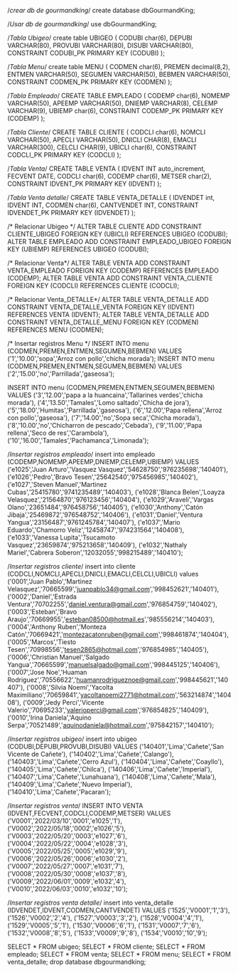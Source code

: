 /*crear db de gourmandking*/
create database dbGourmandKing;

/*Usar db de gourmandking*/
use dbGourmandKing;

/*Tabla Ubigeo*/
create table UBIGEO
(
	CODUBI char(6),
    DEPUBI VARCHAR(80),
    PROVUBI VARCHAR(80),
    DISUBI VARCHAR(80),
    CONSTRAINT CODUBI_PK PRIMARY KEY (CODUBI)
);

/*Tabla Menu*/
create table MENU
(
	CODMEN char(6),
    PREMEN decimal(8,2),
    ENTMEN VARCHAR(50),
    SEGUMEN VARCHAR(50),
    BEBMEN VARCHAR(50),
    CONSTRAINT CODMEN_PK PRIMARY KEY (CODMEN)
);

/*Tabla Empleado*/
CREATE TABLE EMPLEADO
(
	CODEMP char(6),
    NOMEMP VARCHAR(50),
    APEEMP VARCHAR(50),
    DNIEMP VARCHAR(8),
    CELEMP VARCHAR(9),
    UBIEMP char(6),
    CONSTRAINT CODEMP_PK PRIMARY KEY (CODEMP)
);

/*Tabla Cliente*/
CREATE TABLE CLIENTE
(
	CODCLI char(6),
    NOMCLI VARCHAR(50),
    APECLI VARCHAR(50),
    DNICLI CHAR(8),
    EMACLI VARCHAR(300),
    CELCLI CHAR(9),
    UBICLI char(6),
     CONSTRAINT CODCLI_PK PRIMARY KEY (CODCLI)
);

/*Tabla Venta*/
CREATE TABLE VENTA
(
	IDVENT INT auto_increment,
    FECVENT DATE,
    CODCLI char(6),
    CODEMP char(6),
    METSER char(2),
     CONSTRAINT IDVENT_PK PRIMARY KEY (IDVENT)
);

/*Tabla Venta detalle*/
CREATE TABLE VENTA_DETALLE
(
	IDVENDET int,
    IDVENT INT,
    CODMEN char(6),
    CANTVENDET INT,
    CONSTRAINT IDVENDET_PK PRIMARY KEY (IDVENDET)
);

/* Relacionar Ubigeo */
ALTER TABLE CLIENTE
	ADD CONSTRAINT CLIENTE_UBIGEO FOREIGN KEY (UBICLI) REFERENCES UBIGEO (CODUBI);
ALTER TABLE EMPLEADO
	ADD CONSTRAINT EMPLEADO_UBIGEO FOREIGN KEY (UBIEMP) REFERENCES UBIGEO (CODUBI);
    
/* Relacionar Venta*/
ALTER TABLE VENTA
	ADD CONSTRAINT VENTA_EMPLEADO FOREIGN KEY (CODEMP) REFERENCES EMPLEADO (CODEMP);
ALTER TABLE VENTA
	ADD CONSTRAINT VENTA_CLIENTE FOREIGN KEY (CODCLI) REFERENCES CLIENTE (CODCLI);

/* Relacionar Venta_DETALLE*/
ALTER TABLE VENTA_DETALLE
	ADD CONSTRAINT VENTA_DETALLE_VENTA FOREIGN KEY (IDVENT) REFERENCES VENTA (IDVENT);
ALTER TABLE VENTA_DETALLE
	ADD CONSTRAINT VENTA_DETALLE_MENU FOREIGN KEY (CODMEN) REFERENCES MENU (CODMEN);

/* Insertar registros Menu */
INSERT INTO menu
(CODMEN,PREMEN,ENTMEN,SEGUMEN,BEBMEN)
VALUES
('1','10.00','sopa','Arroz con pollo','chicha morada');
INSERT INTO menu
(CODMEN,PREMEN,ENTMEN,SEGUMEN,BEBMEN)
VALUES
('2','15.00','no','Parrillada','gaseosa');

INSERT INTO menu
(CODMEN,PREMEN,ENTMEN,SEGUMEN,BEBMEN)
VALUES
('3','12.00','papa a la huancaina','Tallarines verdes','chicha morada'),
('4','13.50','Tamales','Lomo saltado','Chicha de jora'),
('5','18.00','Humitas','Parrillada','gaseosa'),
('6','12.00','Papa rellena','Arroz con pollo','gaseosa'),
('7','14.00','no','Sopa seca','Chicha morada'),
('8','10.00','no','Chicharron de pescado','Cebada'),
('9','11.00','Papa rellena','Seco de res','Carambola'),
('10','16.00','Tamales','Pachamanca','Limonada');

/*Insertar registros empleado*/
insert into empleado
(CODEMP,NOMEMP,APEEMP,DNIEMP,CELEMP,UBIEMP)
VALUES
('e1025','Juan Arturo','Vasquez Vasquez','54628750','976235698','140401'),
('e1026','Pedro','Bravo Tesen','25642540','975456985','140402'),
('e1027','Steven Manuel','Martinez Cubas','25415780','9741235489','140403'),
('e1028','Blanca Belen','Loayza Velasquez','21564870','976123456','140404'),
('e1029','Araveli','Vargas Olano','23651484','976458756','140405'),
('e1030','Anthony','Catón Jibaja','25469872','976548752','140406'),
('e1031','Daniel','Ventura Yangua','23156487','9761245784','140407'),
('e1037','Mario Eduardo','Chamorro Veliz','12458747','974231564','140408'),
('e1033','Vanessa Lupita','Tsucamoto Vasquez','23659874','975213658','140409'),
('e1032','Nathaly Mariel','Cabrera Soberon','12032055','998215489','140410');

/*Insertar registros cliente*/
insert into cliente
(CODCLI,NOMCLI,APECLI,DNICLI,EMACLI,CELCLI,UBICLI)
values
('0001','Juan Pablo','Martinez Velasquez','70665599','juanpablo34@gmail.com','998452621','140401'),
('0002','Daniel','Estrada Ventura','70702255','daniel.ventura@gmail.com','976854759','140402'),
('0003','Esteban','Bravo Araujo','70669955','esteban08500@hotmail.es','985556214','140403'),
('0004','Anthony Ruben','Monteza Catón','70669421','montezacatonruben@gmail.com','998461874','140404'),
('0005','Marcos','Tiesto Tesen','70998556','tesen2865@hotmail.com','976854985','140405'),
('0006','Christian Manuel','Salgado Yangua','70665599','manuelsalgado@gmail.com','998445125','140406'),
('0007','Jose Noe','Huaman Rodriguez','70556622','huamanrodrigueznoe@gmail.com','998445621','140407'),
('0008','Silvia Noemi','Yacolta Maximiliano','70659841','yacoltanoemi2771@hotmail.com','563214874','140408'),
('0009','Jedy Perci','Vicente Valerio','70695233','valerioperci@gmail.com','976854825','140409'),
('0010','Irina Daniela','Aquino Serpa','70521489','aquinodaniela@hotmail.com','975842157','140410');

/*Insertar registros ubigeo*/
insert into ubigeo
(CODUBI,DEPUBI,PROVUBI,DISUBI)
VALUES
('140401','Lima','Cañete','San Vicente de Cañete'),
('140402','Lima','Cañete','Calango'),
('140403','Lima','Cañete','Cerro Azul'),
('140404','Lima','Cañete','Coayllo'),
('140405','Lima','Cañete','Chilca'),
('140406','Lima','Cañete','Imperial'),
('140407','Lima','Cañete','Lunahuana'),
('140408','Lima','Cañete','Mala'),
('140409','Lima','Cañete','Nuevo Imperial'),
('140410','Lima','Cañete','Pacaran');

/*Insertar registros venta*/
INSERT INTO VENTA
(IDVENT,FECVENT,CODCLI,CODEMP,METSER)
VALUES
('V0001','2022/03/10','0001','e1025','1'),
('V0002','2022/05/18','0002','e1026','5'),
('V0003','2022/05/20','0003','e1027','6'),
('V0004','2022/05/22','0004','e1028','3'),
('V0005','2022/05/25','0005','e1029','9'),
('V0006','2022/05/26','0006','e1030','2'),
('V0007','2022/05/27','0007','e1031','7'),
('V0008','2022/05/30','0008','e1037','8'),
('V0009','2022/06/01','0009','e1032','4'),
('V0010','2022/06/03','0010','e1032','10');

/*Insertar registros venta detalle*/
insert into venta_detalle
(IDVENDET,IDVENT,CODMEN,CANTVENDET)
VALUES
('1525','V0001','1','3'),
('1526','V0002','2','4'),
('1527','V0003','3','2'),
('1528','V0004','4','1'),
('1529','V0005','5','1'),
('1530','V0006','6','1'),
('1531','V0007','7','6'),
('1532','V0008','8','5'),
('1533','V0009','9','8'),
('1534','V0010','10','9');

SELECT * FROM ubigeo;
SELECT * FROM cliente;
SELECT * FROM empleado;
SELECT * FROM venta;
SELECT * FROM menu;
SELECT * FROM venta_detalle;
drop database dbgourmandking;

